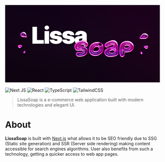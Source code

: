 <img src="./public/readme/cover.png">

![Next JS](https://img.shields.io/badge/Next-black?style=for-the-badge&logo=next.js&logoColor=white)
![React](https://img.shields.io/badge/react-%2320232a.svg?style=for-the-badge&logo=react&logoColor=%2361DAFB)
![TypeScript](https://img.shields.io/badge/typescript-%23007ACC.svg?style=for-the-badge&logo=typescript&logoColor=white)
![TailwindCSS](https://img.shields.io/badge/tailwindcss-%2338B2AC.svg?style=for-the-badge&logo=tailwind-css&logoColor=white)

> LissaSoap is a e-commerce web application built with modern technologies and elegant UI.

# About

**LissaSoap** is built with [Next.js](https://nextjs.org/) what allows it to be SEO friendly due to SSG (Static site generation) and SSR (Server side rendering) making content accessible for search engines algorithms. User also benefits from such a technology, getting a quicker access to web app pages.
